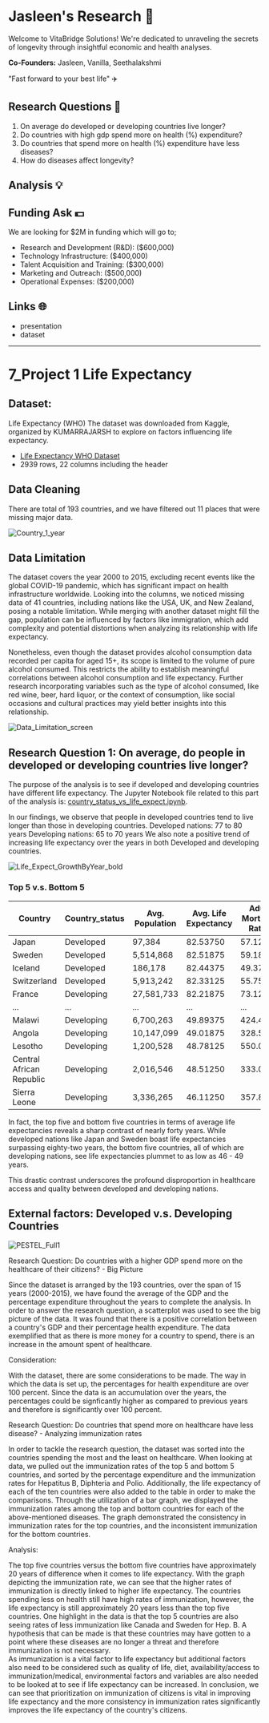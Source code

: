 # Jasleen's Research 🌱 
Welcome to VitaBridge Solutions! We're dedicated to unraveling the secrets of longevity through insightful economic and health analyses.

**Co-Founders:** Jasleen, Vanilla, Seethalakshmi

"Fast forward to your best life" ✈️

## Research Questions 🌟
1. On average do developed or developing countries live longer?
2. Do countries with high gdp spend more on health (%) expenditure?
3. Do countries that spend more on health (%) expenditure have less diseases?
4. How do diseases affect longevity?


## Analysis 💡


## Funding Ask 💵
We are looking for $2M in funding which will go to;
- Research and Development (R&D): ($600,000)
- Technology Infrastructure: ($400,000)
- Talent Acquisition and Training: ($300,000)
- Marketing and Outreach: ($500,000)
- Operational Expenses: ($200,000)

## Links 🌐 
- presentation
- dataset 


----------------------------------------------------------------------------------------------------------------------------

# 7_Project 1 Life Expectancy

## Dataset:
Life Expectancy (WHO)
The dataset was downloaded from Kaggle, organized by KUMARRAJARSH to explore on factors influencing life expectancy.
- [Life Expectancy WHO Dataset](https://www.kaggle.com/datasets/kumarajarshi/life-expectancy-who/data)
- 2939 rows, 22 columns including the header

 ## Data Cleaning 
 
 There are total of 193 countries, and we have filtered out 11 places that were missing major data. 

![Country_1_year](https://github.com/jazzy-github222/VitaBridge-Solutions/raw/e40246b6faa9ede924cb82261ac5f992340cc984/Screenshots/Country_1_year.jpg)
 
 ## Data Limitation

The dataset covers the year 2000 to 2015, excluding recent events like the global COVID-19 pandemic, which has significant impact on health infrastructure worldwide. 
Looking into the columns, we noticed missing data of 41 countries, including nations like the USA, UK, and New Zealand, posing a notable limitation. While merging with another dataset might fill the gap, population can be influenced by factors like immigration, which add complexity and potential distortions when analyzing its relationship with life expectancy.

Nonetheless, even though the dataset provides alcohol consumption data recorded per capita for aged 15+, its scope is limited to the volume of pure alcohol consumed. This restricts the ability to establish meaningful correlations between alcohol consumption and life expectancy. Further research incorporating variables such as the type of alcohol consumed, like red wine, beer, hard liquor, or the context of consumption, like social occasions and cultural practices may yield better insights into this relationship. 

![Data_Limitation_screen](https://github.com/jazzy-github222/VitaBridge-Solutions/raw/e40246b6faa9ede924cb82261ac5f992340cc984/Screenshots/Data_Limitation_screen.jpg)

## Research Question 1: On average, do people in developed or developing countries live longer?

The purpose of the analysis is to see if developed and developing countries have different life expectancy.
The Jupyter Notebook file related to this part of the analysis is: [country_status_vs_life_expect.ipynb](https://github.com/jazzy-github222/VitaBridge-Solutions/blob/da052162d319e64e0a2040d5c0bad47043ed5cc0/country_status_vs_life_expect.ipynb).

In our findings, we observe that people in developed countries tend to live longer than those in developing countries. 
Developed nations: 77 to 80 years
Developing nations: 65 to 70 years 
We also note a positive trend of increasing life expectancy over the years in both Developed and developing countries. 

![Life_Expect_GrowthByYear_bold](https://github.com/jazzy-github222/VitaBridge-Solutions/raw/e40246b6faa9ede924cb82261ac5f992340cc984/Screenshots/Life_Expect_GrowthByYear_bold.jpg)

### Top 5 v.s. Bottom 5

| Country                 | Country_status | Avg. Population | Avg. Life Expectancy | Adult Mortality Rates | Avg. Infant Deaths |
|-------------------------|----------------|-----------------|----------------------|-----------------------|---------------------|
| Japan                   | Developed      | 97,384          | 82.53750             | 57.1250               | 2.8750              |
| Sweden                  | Developed      | 5,514,868       | 82.51875             | 59.1875               | 0.0000              |
| Iceland                 | Developed      | 186,178         | 82.44375             | 49.3750               | 0.0000              |
| Switzerland             | Developed      | 5,913,242       | 82.33125             | 55.7500               | 0.0000              |
| France                  | Developing     | 27,581,733      | 82.21875             | 73.1250               | 2.9375              |
| ...                     | ...            | ...             | ...                  | ...                   | ...                 |
| Malawi                  | Developing     | 6,700,263       | 49.89375             | 424.4375              | 37.1250             |
| Angola                  | Developing     | 10,147,099      | 49.01875             | 328.5625              | 83.7500             |
| Lesotho                 | Developing     | 1,200,528       | 48.78125             | 550.0625              | 4.5000              |
| Central African Republic| Developing     | 2,016,546       | 48.51250             | 333.0625              | 16.5000             |
| Sierra Leone            | Developing     | 3,336,265       | 46.11250             | 357.8125              | 27.5625             |

In fact, the top five and bottom five countries in terms of average life expectancies reveals a sharp contrast of nearly forty years. 
While developed nations like Japan and Sweden boast life expectancies surpassing eighty-two years, the bottom five countries, all of which are developing nations, see life expectancies plummet to as low as 46 - 49 years.

This drastic contrast underscores the profound disproportion in healthcare access and quality between developed and developing nations. 

## External factors: Developed v.s. Developing Countries
![PESTEL_Full1](https://github.com/jazzy-github222/VitaBridge-Solutions/raw/e40246b6faa9ede924cb82261ac5f992340cc984/Screenshots/PESTEL_Full1.jpg)

Research Question: Do countries with a higher GDP spend more on the healthcare of their citizens? - Big Picture

Since the dataset is arranged by the 193 countries, over the span of 15 years (2000-2015), we have found the average of the GDP and the percentage expenditure throughout the years to complete the analysis. In order to answer the research question, a scatterplot was used to see the big picture of the data. It was found that there is a positive correlation between a country's GDP and their percentage health expenditure. The data exemplified that as there is more money for a country to spend, there is an increase in the amount spent of healthcare.

Consideration:

With the dataset, there are some considerations to be made. The way in which the data is set up, the percentages for health expenditure are over 100 percent. Since the data is an accumulation over the years, the percentages could be signficantly higher as compared to previous years and therefore is significantly over 100 percent. 

Research Question: Do countries that spend more on healthcare have less disease? - Analyzing immunization rates 

In order to tackle the research question, the dataset was sorted into the countries spending the most and the least on healthcare. When looking at data, we pulled out the immunization rates of the top 5 and bottom 5 countries, and sorted by the percentage expenditure and the immunization rates for Hepatitus B, Diphteria and Polio. Additionally, the life expectancy of each of the ten countries were also added to the table in order to make the comparisons. Through the utilization of a bar graph, we displayed the immunization rates among the top and bottom countries for each of the above-mentioned diseases. The graph demonstrated the consistency in immunization rates for the top countries, and the inconsistent immunization for the bottom countries.

Analysis: 

The top five countries versus the bottom five countries have approximately 20 years of difference when it comes to life expectancy. With the graph depicting the immunization rate, we can see that the higher rates of immunization is directly linked to higher life expectancy. The countries spending less on health still have high rates of immunization, however, the life expectancy is still approximately 20 years less than the top five countries. 
One highlight in the data is that the top 5 countries are also seeing rates of less immunization like Canada and Sweden for Hep. B. A hypothesis that can be made is that these countries may have gotten to a point where these diseases are no longer a threat and therefore immunization is not necessary.  
As immunization is a vital factor to life expectancy but additional factors also need to be considered such as quality of life, diet, availability/access to immunization/medical, environmental factors and variables are also needed to be looked at to see if life expectancy can be increased. In conclusion, we can see that prioritization on immunization of citizens is vital in improving life expectancy and the more consistency in immunization rates significantly improves the life expectancy of the country's citizens.

